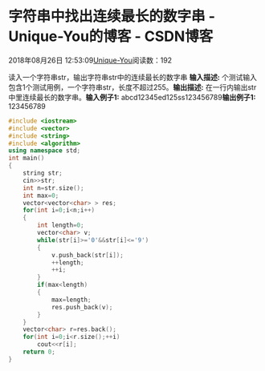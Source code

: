 
# 字符串中找出连续最长的数字串 - Unique-You的博客 - CSDN博客


2018年08月26日 12:53:09[Unique-You](https://me.csdn.net/qq_22238021)阅读数：192


读入一个字符串str，输出字符串str中的连续最长的数字串
**输入描述:**
个测试输入包含1个测试用例，一个字符串str，长度不超过255。**输出描述:**
在一行内输出str中里连续最长的数字串。**输入例子1:**
abcd12345ed125ss123456789**输出例子1:**
123456789
```cpp
#include <iostream>
#include <vector>
#include <string>
#include <algorithm>
using namespace std;
int main()
{
    string str;
    cin>>str;
    int n=str.size();
    int max=0;
    vector<vector<char> > res;
    for(int i=0;i<n;i++)
    {
        int length=0;
        vector<char> v;
        while(str[i]>='0'&&str[i]<='9')
        {
            v.push_back(str[i]);
            ++length;
            ++i;
        }
        if(max<length)
        {
            max=length;
            res.push_back(v);
        }
    }
    vector<char> r=res.back();
    for(int i=0;i<r.size();++i)
        cout<<r[i];
    return 0;
}
```


